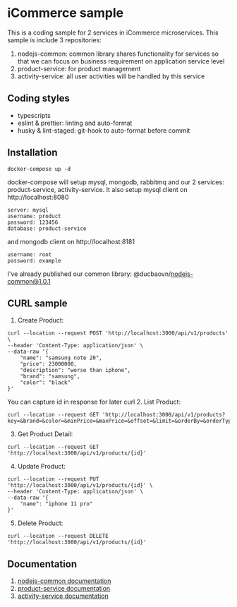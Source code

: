 # iCommerce sample
This is a coding sample for 2 services in iCommerce microservices. This sample is include 3 repositories:
1. nodejs-common: common library shares functionality for services so that we can focus on business requirement on application service level
2. product-service: for product management
3. activity-service: all user activities will be handled by this service
## Coding styles
- typescripts
- eslint & prettier: linting and auto-format
- husky & lint-staged: git-hook to auto-format before commit
## Installation
```
docker-compose up -d
```
docker-compose will setup mysql, mongodb, rabbitmq and our 2 services: product-service, activity-service.
It also setup mysql client on http://localhost:8080 
```
server: mysql
username: product
password: 123456
database: product-service
```
and mongodb client on http://localhost:8181
```
username: root
password: example
```
I've already published our common library: @ducbaovn/nodejs-common@1.0.1
## CURL sample
1. Create Product:
```
curl --location --request POST 'http://localhost:3000/api/v1/products' \
--header 'Content-Type: application/json' \
--data-raw '{
    "name": "samsung note 20",
    "price": 23000000,
    "description": "worse than iphone",
    "brand": "samsung",
    "color": "black"
}'
```
You can capture id in response for later curl
2. List Product:
```
curl --location --request GET 'http://localhost:3000/api/v1/products?key=&brand=&color=&minPrice=&maxPrice=&offset=&limit=&orderBy=&orderType='
```
3. Get Product Detail:
```
curl --location --request GET 'http://localhost:3000/api/v1/products/{id}'
```
4. Update Product:
```
curl --location --request PUT 'http://localhost:3000/api/v1/products/{id}' \
--header 'Content-Type: application/json' \
--data-raw '{
    "name": "iphone 11 pro"
}'
```
5. Delete Product:
```
curl --location --request DELETE 'http://localhost:3000/api/v1/products/{id}'
```
## Documentation
1. [nodejs-common documentation](https://github.com/ducbaovn/vdc-test/blob/master/nodejs-common/README.md)
2. [product-service documentation](https://github.com/ducbaovn/vdc-test/blob/master/product-service/README.md)
3. [activity-service documentation](https://github.com/ducbaovn/vdc-test/blob/master/activity-service/README.md)